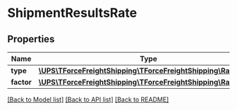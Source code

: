 # ShipmentResultsRate

## Properties
Name | Type | Description | Notes
------------ | ------------- | ------------- | -------------
**type** | [**\UPS\TForceFreightShipping\TForceFreightShipping\RateType**](RateType.md) |  | 
**factor** | [**\UPS\TForceFreightShipping\TForceFreightShipping\RateFactor**](RateFactor.md) |  | 

[[Back to Model list]](../../README.md#documentation-for-models) [[Back to API list]](../../README.md#documentation-for-api-endpoints) [[Back to README]](../../README.md)

